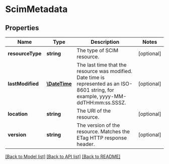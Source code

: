 # ScimMetadata

## Properties
Name | Type | Description | Notes
------------ | ------------- | ------------- | -------------
**resourceType** | **string** | The type of SCIM resource. | [optional] 
**lastModified** | [**\DateTime**](\DateTime.md) | The last time that the resource was modified. Date time is represented as an ISO-8601 string, for example, yyyy-MM-ddTHH:mm:ss.SSSZ. | [optional] 
**location** | **string** | The URI of the resource. | [optional] 
**version** | **string** | The version of the resource. Matches the ETag HTTP response header. | [optional] 

[[Back to Model list]](../README.md#documentation-for-models) [[Back to API list]](../README.md#documentation-for-api-endpoints) [[Back to README]](../README.md)


